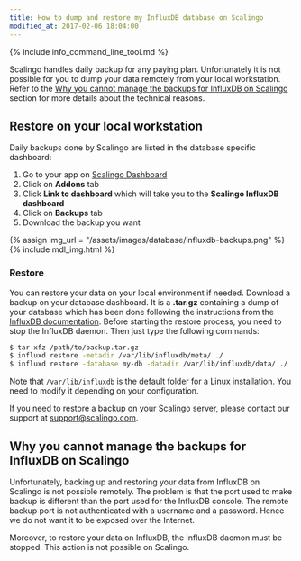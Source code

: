 ```yaml
---
title: How to dump and restore my InfluxDB database on Scalingo
modified_at: 2017-02-06 18:04:00
---
```


{% include info_command_line_tool.md %}

Scalingo handles daily backup for any paying plan. Unfortunately it is not
possible for you to dump your data remotely from your local workstation. Refer
to the
<a href="#why-you-cannot-manage-the-backups-for-influxdb-on-scalingo">Why you
cannot manage the backups for InfluxDB on Scalingo</a> section for more details
about the technical reasons.

## Restore on your local workstation

Daily backups done by Scalingo are listed in the database specific dashboard:

1. Go to your app on [Scalingo Dashboard](https://my.scalingo.com/apps)
2. Click on **Addons** tab
3. Click **Link to dashboard** which will take you to the **Scalingo InfluxDB dashboard**
4. Click on **Backups** tab
5. Download the backup you want

{% assign img_url = "/assets/images/database/influxdb-backups.png" %}
{% include mdl_img.html %}

### Restore

You can restore your data on your local environment if needed. Download a backup on your database
dashboard. It is a **.tar.gz** containing a dump of your database which has been
done following the instructions from the [InfluxDB
documentation](https://docs.influxdata.com/influxdb/v1.2/administration/backup_and_restore/).
Before starting the restore process, you need to stop the InfluxDB daemon. Then just type
the following commands:

```bash
$ tar xfz /path/to/backup.tar.gz
$ influxd restore -metadir /var/lib/influxdb/meta/ ./
$ influxd restore -database my-db -datadir /var/lib/influxdb/data/ ./
```

Note that `/var/lib/influxdb` is the default folder for a Linux installation. You need to modify it
depending on your configuration.

If you need to restore a backup on your Scalingo server, please contact our
support at [support@scalingo.com](mailto:support@scalingo.com).

## Why you cannot manage the backups for InfluxDB on Scalingo

Unfortunately, backing up and restoring your data from InfluxDB on Scalingo is not possible
remotely. The problem is that the port used to make backup is different than the port used for the
InfluxDB console. The remote backup port is not authenticated with a username and a password. Hence
we do not want it to be exposed over the Internet.

Moreover, to restore your data on InfluxDB, the InfluxDB daemon must be stopped. This action is not
possible on Scalingo.
